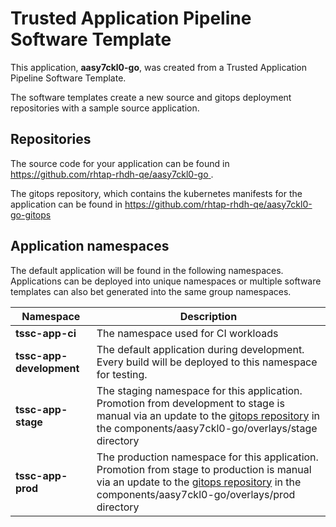 # Trusted Application Pipeline Software Template

This application, **aasy7ckl0-go**, was created from a Trusted Application Pipeline Software Template.

The software templates create a new source and gitops deployment repositories with a sample source application. 

## Repositories

The source code for your application can be found in [https://github.com/rhtap-rhdh-qe/aasy7ckl0-go ](https://github.com/rhtap-rhdh-qe/aasy7ckl0-go ).
 
The gitops repository, which contains the kubernetes manifests for the application can be found in 
[https://github.com/rhtap-rhdh-qe/aasy7ckl0-go-gitops ](https://github.com/rhtap-rhdh-qe/aasy7ckl0-go-gitops ) 

## Application namespaces 

The default application will be found in the following namespaces. Applications can be deployed into unique namespaces or multiple software templates can also bet generated into the same group namespaces.  

|  Namespace   |  Description   |  
| -------- | -------- |
| **tssc-app-ci** | The namespace used for CI workloads |
| **tssc-app-development** | The default application during development. Every build will be deployed to this namespace for testing. |
| **tssc-app-stage** | The staging namespace for this application. Promotion from development to stage is manual via an update to the [gitops repository](https://github.com/rhtap-rhdh-qe/aasy7ckl0-go-gitops ) in the components/aasy7ckl0-go/overlays/stage directory |
| **tssc-app-prod** | The production namespace for this application. Promotion from stage to production is manual via an update to the [gitops repository](https://github.com/rhtap-rhdh-qe/aasy7ckl0-go-gitops ) in the components/aasy7ckl0-go/overlays/prod directory |